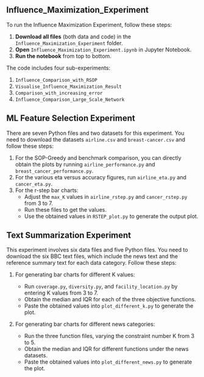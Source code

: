 
## Influence_Maximization_Experiment

To run the Influence Maximization Experiment, follow these steps:

1. **Download all files** (both data and code) in the `Influence_Maximization_Experiment` folder.
2. **Open** `Influence_Maximization_Experiment.ipynb` in Jupyter Notebook.
3. **Run the notebook** from top to bottom.

The code includes four sub-experiments:

1. `Influence_Comparison_with_RSOP`
2. `Visualise_Influence_Maximization_Result`
3. `Comparison_with_increasing_error`
4. `Influence_Comparison_Large_Scale_Network`

## ML Feature Selection Experiment

There are seven Python files and two datasets for this experiment. You need to download the datasets `airline.csv` and `breast-cancer.csv` and follow these steps:

1. For the SOP-Greedy and benchmark comparison, you can directly obtain the plots by running `airline_performance.py` and `breast_cancer_performance.py`.
2. For the various eta versus accuracy figures, run `airline_eta.py` and `cancer_eta.py`.
3. For the r-step bar charts:
    - Adjust the `max_K` values in `airline_rstep.py` and `cancer_rstep.py` from 3 to 7.
    - Run these files to get the values.
    - Use the obtained values in `RSTEP_plot.py` to generate the output plot.

## Text Summarization Experiment

This experiment involves six data files and five Python files. You need to download the six BBC text files, which include the news text and the reference summary text for each data category. Follow these steps:

1. For generating bar charts for different K values:
    - Run `coverage.py`, `diversity.py`, and `facility_location.py` by entering K values from 3 to 7.
    - Obtain the median and IQR for each of the three objective functions.
    - Paste the obtained values into `plot_different_k.py` to generate the plot.

2. For generating bar charts for different news categories:
    - Run the three function files, varying the constraint number K from 3 to 5.
    - Obtain the median and IQR for different functions under the news datasets.
    - Paste the obtained values into `plot_different_news.py` to generate the plot.
